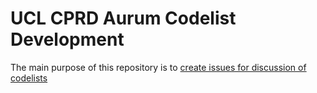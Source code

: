 # UCL CPRD Aurum Codelist Development

The main purpose of this repository is to [create issues for discussion of codelists](https://github.com/ucl-mmtrc-aurum/codelist-development/issues)
